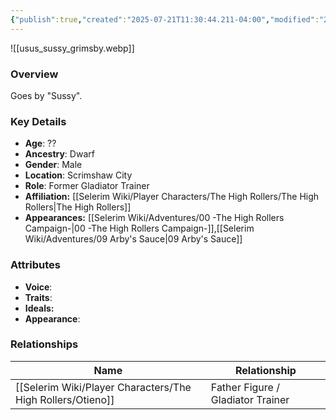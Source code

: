 ```yaml
---
{"publish":true,"created":"2025-07-21T11:30:44.211-04:00","modified":"2025-07-27T18:18:23.082-04:00","published":"2025-07-27T18:18:23.082-04:00","cssclasses":"","Age":"??","Ancestry":"Dwarf","Gender":"Male","Location":["Scrimshaw City"],"Role":["Former Gladiator Trainer"],"Affiliation":["[[The High Rollers]]"],"Appearances":["[[00 -The High Rollers Campaign-]]","[[09 Arby's Sauce|09 Arby's Sauce]]"]}
---
```



![[usus_sussy_grimsby.webp]]

### Overview
Goes by "Sussy".

### Key Details
- **Age**: ??
- **Ancestry**: Dwarf
- **Gender**: Male
- **Location**: Scrimshaw City
- **Role**: Former Gladiator Trainer
- **Affiliation:** [[Selerim Wiki/Player Characters/The High Rollers/The High Rollers\|The High Rollers]]
- **Appearances:** [[Selerim Wiki/Adventures/00 -The High Rollers Campaign-\|00 -The High Rollers Campaign-]],[[Selerim Wiki/Adventures/09 Arby's Sauce\|09 Arby's Sauce]]

### Attributes
- **Voice**: 
- **Traits**: 
- **Ideals:** 
- **Appearance**:

### Relationships

| Name       | Relationship                      |
| ---------- | --------------------------------- |
| [[Selerim Wiki/Player Characters/The High Rollers/Otieno]] | Father Figure / Gladiator Trainer |
